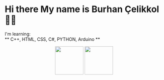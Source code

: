 # Hi there My name is Burhan Çelikkol 👋🏻



I'm learning:
<br>
 ** C++, HTML, CSS, C#, PYTHON, Arduino **
 
<p align=center> <a href="https://github.com/burhanclkkl"><img src="https://octodex.github.com/images/daftpunktocat-guy.gif" width="90" height="90"></a> 
<a href="https://i1.wp.com/www.owlishcommunications.com/thewisdomzone/wp-content/uploads/LINKEDIN-LOGO-2-Animated-Pulsating.gif?fit=500%2C500&ssl=1" width="90" height="90"></a>  
<a href="https://www.kaggle.com/burhanclkkl"><img src="https://www.kaggle.com/static/images/tiers/grandmaster@192.png" width="90" height="90"></a>  
